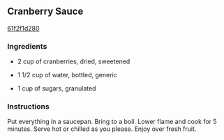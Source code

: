 ## Cranberry Sauce

[61f2f1d280](http://www.food.com/recipe/cranberry-sauce-150530)

### Ingredients

 - 2 cup of cranberries, dried, sweetened

 - 1 1/2 cup of water, bottled, generic

 - 1 cup of sugars, granulated

### Instructions

Put everything in a saucepan. Bring to a boil. Lower flame and cook for 5 minutes. Serve hot or chilled as you please. Enjoy over fresh fruit.